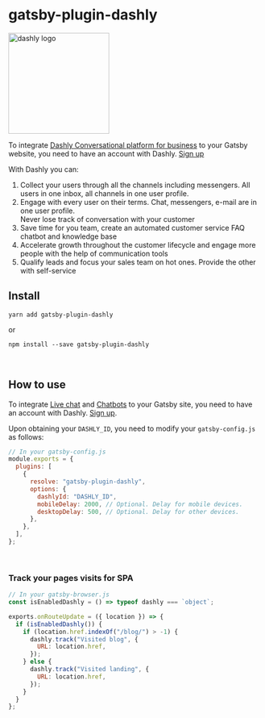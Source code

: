 # gatsby-plugin-dashly

<img src="https://www.dashly.io/logos/en-logo.svg" alt="dashly logo" width="200"/>

To integrate [Dashly Conversational platform for business](https://www.dashly.io/) to your Gatsby website, you need to have an account with Dashly. [Sign up](https://www.dashly.io/panel/unauthorized/login/)

With Dashly you can:

1. Collect your users through all the channels including messengers. All users in one inbox, all channels in one user profile.
2. Engage with every user on their terms. Chat, messengers, e-mail are in one user profile.  
   Never lose track of conversation with your customer
3. Save time for you team, create an automated customer service FAQ chatbot and knowledge base
4. Accelerate growth throughout the customer lifecycle and engage more people with the help of communication tools
5. Qualify leads and focus your sales team on hot ones. Provide the other with self-service <br>

## Install

```shell
yarn add gatsby-plugin-dashly
```

or

```shell
npm install --save gatsby-plugin-dashly
```

<br>

## How to use

To integrate [Live chat](https://www.dashly.io/live-chat/) and [Chatbots](https://www.dashly.io/custom-chatbot/) to your Gatsby site, you need to have an account with Dashly. [Sign up](https://dashly.io/panel/unauthorized/register/).

Upon obtaining your `DASHLY_ID`, you need to modify your `gatsby-config.js` as follows:

```js
// In your gatsby-config.js
module.exports = {
  plugins: [
    {
      resolve: "gatsby-plugin-dashly",
      options: {
        dashlyId: "DASHLY_ID",
        mobileDelay: 2000, // Optional. Delay for mobile devices.
        desktopDelay: 500, // Optional. Delay for other devices.
      },
    },
  ],
};
```

<br>

### Track your pages visits for SPA

```js
// In your gatsby-browser.js
const isEnabledDashly = () => typeof dashly === `object`;

exports.onRouteUpdate = ({ location }) => {
  if (isEnabledDashly()) {
    if (location.href.indexOf("/blog/") > -1) {
      dashly.track("Visited blog", {
        URL: location.href,
      });
    } else {
      dashly.track("Visited landing", {
        URL: location.href,
      });
    }
  }
};
```
